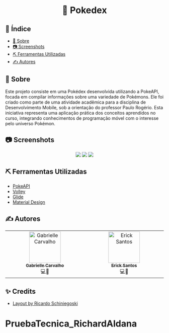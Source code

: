 <h1 align="center">📖 Pokedex</h1>

## 📝 Índice
- [🧐 Sobre](#-sobre)
- [📷 Screenshots](#-screenshots)
- [⛏️ Ferramentas Utilizadas](#️-ferramentas-utilizadas)
- [✍️ Autores](#️-autores)

## 🧐 Sobre

Este projeto consiste em uma Pokédex desenvolvida utilizando a PokeAPI, focada em compilar informações sobre uma variedade de Pokémons. Ele foi criado como parte de uma atividade acadêmica para a disciplina de Desenvolvimento Mobile, sob a orientação do professor Paulo Rogério. Esta iniciativa representa uma aplicação prática dos conceitos aprendidos no curso, integrando conhecimentos de programação móvel com o interesse pelo universo Pokémon.

## 📷 Screenshots

<div align="center">
  <img src="https://files.catbox.moe/i20b90.png"/>
  <img src="https://files.catbox.moe/dxynny.png"/>
  <img src="https://files.catbox.moe/6epbe5.png"/>
</div>

## ⛏️ Ferramentas Utilizadas

- [PokeAPI](https://pokeapi.co/)
- [Volley](https://developer.android.com/training/volley)
- [Glide](https://github.com/bumptech/glide)
- [Material Design](https://material.io/develop/android/docs/getting-started)

## ✍️ Autores

<table align=center>
  <tbody>
    <tr>
      <td align="center" valign="top" width="14.28%"><a href="https://github.com/GabrielleCGNeves"><img src="https://avatars.githubusercontent.com/u/88461057?v=4" width="100px;" alt="Gabrielle Carvalho"/><br /><sub><b>Gabrielle Carvalho</b></sub></a><br />💻🎨</td>
      <td align="center" valign="top" width="14.28%"><a href="https://github.com/ericksantos12"><img src="https://avatars.githubusercontent.com/u/16109127?v=4" width="100px;" alt="Erick Santos"/><br /><sub><b>Erick Santos</b></sub></a><br />💻📖</td>
    </tr>
  </tbody>
</table>

## ✨ Credits
- [Layout by Ricardo Schiniegoski](https://www.figma.com/community/file/979132880663340794/pokedex)
# PruebaTecnica_RichardAldana
